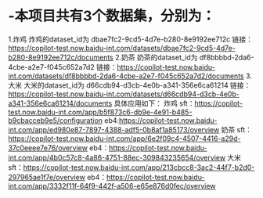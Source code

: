 # -本项目共有3个数据集，分别为：
1.炸鸡 炸鸡的dataset_id为 dbae7fc2-9cd5-4d7e-b280-8e9192ee712c
    链接：https://copilot-test.now.baidu-int.com/datasets/dbae7fc2-9cd5-4d7e-b280-8e9192ee712c/documents
2.奶茶 奶茶的dataset_id为 df8bbbbd-2da6-4cbe-a2e7-f045c652a7d2
    链接：https://copilot-test.now.baidu-int.com/datasets/df8bbbbd-2da6-4cbe-a2e7-f045c652a7d2/documents
3.大米 大米的dataset_id为 d66cdb94-d3cb-4e0b-a341-356e6ca61214
    链接：https://copilot-test.now.baidu-int.com/datasets/d66cdb94-d3cb-4e0b-a341-356e6ca61214/documents
具体应用如下：
炸鸡 sft：https://copilot-test.now.baidu-int.com/app/b5f873c6-db9e-4e91-b485-b9cbacceb9e5/configuration
    eb4:https://copilot-test.now.baidu-int.com/app/ed980e87-7897-4388-adf5-0b8af1a85173/overview
奶茶 sft：https://copilot-test.now.baidu-int.com/app/6e2f09c4-4507-4416-a29d-37c0eeee7e76/overview
    eb4：https://copilot-test.now.baidu-int.com/app/4b0c57c8-4a86-4751-88ec-309843235654/overview
大米 sft：https://copilot-test.now.baidu-int.com/app/213cbcc8-3ac2-44f7-b2d0-297965ae1f7e/overview
    eb4：https://copilot-test.now.baidu-int.com/app/3332f11f-64f9-442f-a506-e65e876d0fec/overview

